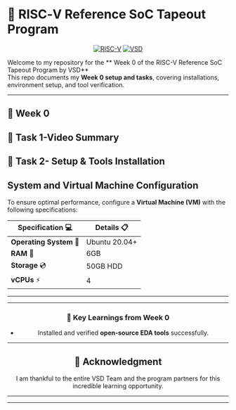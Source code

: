 # 🚀 RISC‑V Reference SoC Tapeout Program 
<div align="center">

[![RISC-V](https://img.shields.io/badge/RISC--V-Tapeout-blue?style=for-the-badge&logo=riscv)](https://riscv.org/)
[![VSD](https://img.shields.io/badge/VSD-Program-orange?style=for-the-badge)](https://vsdiat.vlsisystemdesign.com/)

</div>

Welcome to my repository for the ** Week 0 of the RISC-V Reference SoC Tapeout Program by VSD**   
This repo documents my **Week 0 setup and tasks**, covering installations, environment setup, and tool verification.  

---

## 📅 Week 0 
## 📅 Task 1-Video Summary
## 📅 Task 2- Setup & Tools Installation 
##  **System and Virtual Machine Configuration**

To ensure optimal performance,  configure a **Virtual Machine (VM)** with the following specifications:

<div align="center">

| **Specification** 💻    | **Details** 📋          |
|-----------------------|-----------------------|
| **Operating System** 🐧  | Ubuntu 20.04+         |
| **RAM** 💾               | 6GB                   |
| **Storage** 💿           | 50GB HDD              |
| **vCPUs** ⚡             | 4                     |

---


---

### 🌟 Key Learnings from Week 0  
- Installed and verified **open-source EDA tools** successfully.

---

## 🙏 Acknowledgment  

I am thankful to the entire VSD Team and the program partners for this incredible learning opportunity.  
 

--- 

---
